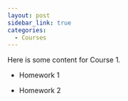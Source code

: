 ```yaml
---
layout: post
sidebar_link: true
categories:
  - Courses
---
```


Here is some content for Course 1.

* Homework 1

* Homework 2